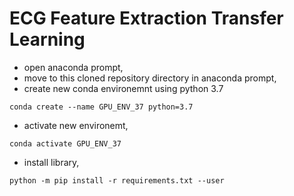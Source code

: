 # ECG Feature Extraction Transfer Learning
- open anaconda prompt,
- move to this cloned repository directory in anaconda prompt,
- create new conda environemnt using python 3.7
```
conda create --name GPU_ENV_37 python=3.7
```
- activate new environemt,
```
conda activate GPU_ENV_37
```
- install library,
```
python -m pip install -r requirements.txt --user
```
 
